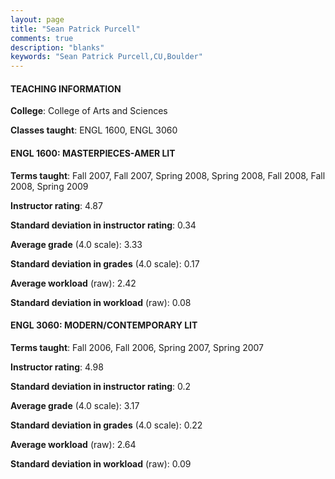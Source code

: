 ```yaml
---
layout: page
title: "Sean Patrick Purcell" 
comments: true
description: "blanks"
keywords: "Sean Patrick Purcell,CU,Boulder"
---
```

<head>
<script src="https://ajax.googleapis.com/ajax/libs/jquery/2.1.3/jquery.min.js"></script>
<script src="https://dl.dropboxusercontent.com/s/pc42nxpaw1ea4o9/highcharts.js?dl=0"></script>
<!-- <script src="../assets/js/highcharts.js"></script> -->
<style type="text/css">@font-face {
	font-family: "Bebas Neue";
	src: url(https://www.filehosting.org/file/details/544349/BebasNeue Regular.otf) format("opentype");
	}
	h1.Bebas { 
		font-family: "Bebas Neue", Verdana, Tahoma;
	}
</style>
</head>
	   
#### TEACHING INFORMATION

**College**: College of Arts and Sciences

**Classes taught**: ENGL 1600, ENGL 3060

#### ENGL 1600: MASTERPIECES-AMER LIT

**Terms taught**: Fall 2007, Fall 2007, Spring 2008, Spring 2008, Fall 2008, Fall 2008, Spring 2009

**Instructor rating**: 4.87

**Standard deviation in instructor rating**: 0.34

**Average grade** (4.0 scale): 3.33

**Standard deviation in grades** (4.0 scale): 0.17

**Average workload** (raw): 2.42

**Standard deviation in workload** (raw): 0.08

#### ENGL 3060: MODERN/CONTEMPORARY LIT

**Terms taught**: Fall 2006, Fall 2006, Spring 2007, Spring 2007

**Instructor rating**: 4.98

**Standard deviation in instructor rating**: 0.2

**Average grade** (4.0 scale): 3.17

**Standard deviation in grades** (4.0 scale): 0.22

**Average workload** (raw): 2.64

**Standard deviation in workload** (raw): 0.09

